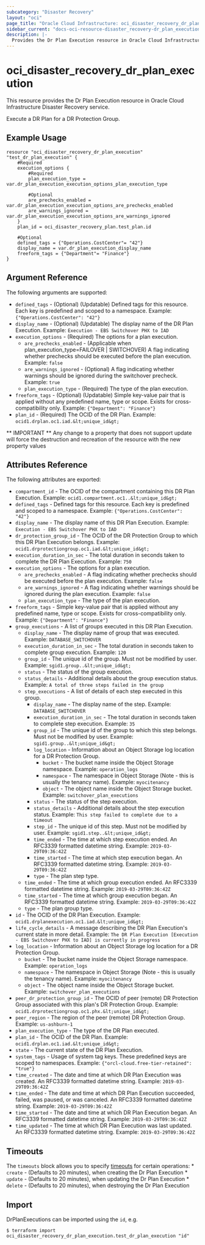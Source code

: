 ```yaml
---
subcategory: "Disaster Recovery"
layout: "oci"
page_title: "Oracle Cloud Infrastructure: oci_disaster_recovery_dr_plan_execution"
sidebar_current: "docs-oci-resource-disaster_recovery-dr_plan_execution"
description: |-
  Provides the Dr Plan Execution resource in Oracle Cloud Infrastructure Disaster Recovery service
---
```


# oci_disaster_recovery_dr_plan_execution
This resource provides the Dr Plan Execution resource in Oracle Cloud Infrastructure Disaster Recovery service.

Execute a DR Plan for a DR Protection Group.

## Example Usage

```hcl
resource "oci_disaster_recovery_dr_plan_execution" "test_dr_plan_execution" {
	#Required
	execution_options {
		#Required
		plan_execution_type = var.dr_plan_execution_execution_options_plan_execution_type

		#Optional
		are_prechecks_enabled = var.dr_plan_execution_execution_options_are_prechecks_enabled
		are_warnings_ignored = var.dr_plan_execution_execution_options_are_warnings_ignored
	}
	plan_id = oci_disaster_recovery_plan.test_plan.id

	#Optional
	defined_tags = {"Operations.CostCenter"= "42"}
	display_name = var.dr_plan_execution_display_name
	freeform_tags = {"Department"= "Finance"}
}
```

## Argument Reference

The following arguments are supported:

* `defined_tags` - (Optional) (Updatable) Defined tags for this resource. Each key is predefined and scoped to a namespace. Example: `{"Operations.CostCenter": "42"}` 
* `display_name` - (Optional) (Updatable) The display name of the DR Plan Execution.  Example: `Execution - EBS Switchover PHX to IAD` 
* `execution_options` - (Required) The options for a plan execution.
	* `are_prechecks_enabled` - (Applicable when plan_execution_type=FAILOVER | SWITCHOVER) A flag indicating whether prechecks should be executed before the plan execution.  Example: `false` 
	* `are_warnings_ignored` - (Optional) A flag indicating whether warnings should be ignored during the switchover precheck.  Example: `true` 
	* `plan_execution_type` - (Required) The type of the plan execution. 
* `freeform_tags` - (Optional) (Updatable) Simple key-value pair that is applied without any predefined name, type or scope. Exists for cross-compatibility only. Example: `{"Department": "Finance"}` 
* `plan_id` - (Required) The OCID of the DR Plan.  Example: `ocid1.drplan.oc1.iad.&lt;unique_id&gt;` 


** IMPORTANT **
Any change to a property that does not support update will force the destruction and recreation of the resource with the new property values

## Attributes Reference

The following attributes are exported:

* `compartment_id` - The OCID of the compartment containing this DR Plan Execution.  Example: `ocid1.compartment.oc1..&lt;unique_id&gt;` 
* `defined_tags` - Defined tags for this resource. Each key is predefined and scoped to a namespace. Example: `{"Operations.CostCenter": "42"}` 
* `display_name` - The display name of this DR Plan Execution.  Example: `Execution - EBS Switchover PHX to IAD` 
* `dr_protection_group_id` - The OCID of the DR Protection Group to which this DR Plan Execution belongs.  Example: `ocid1.drprotectiongroup.oc1.iad.&lt;unique_id&gt;` 
* `execution_duration_in_sec` - The total duration in seconds taken to complete the DR Plan Execution.  Example: `750` 
* `execution_options` - The options for a plan execution.
	* `are_prechecks_enabled` - A flag indicating whether prechecks should be executed before the plan execution.  Example: `false` 
	* `are_warnings_ignored` - A flag indicating whether warnings should be ignored during the plan execution.  Example: `false` 
	* `plan_execution_type` - The type of the plan execution. 
* `freeform_tags` - Simple key-value pair that is applied without any predefined name, type or scope. Exists for cross-compatibility only. Example: `{"Department": "Finance"}` 
* `group_executions` - A list of groups executed in this DR Plan Execution. 
	* `display_name` - The display name of group that was executed.  Example: `DATABASE_SWITCHOVER` 
	* `execution_duration_in_sec` - The total duration in seconds taken to complete group execution.  Example: `120` 
	* `group_id` - The unique id of the group. Must not be modified by user.  Example: `sgid1.group..&lt;unique_id&gt;` 
	* `status` - The status of the group execution. 
	* `status_details` - Additional details about the group execution status.  Example: `A total of three steps failed in the group` 
	* `step_executions` - A list of details of each step executed in this group. 
		* `display_name` - The display name of the step.  Example: `DATABASE_SWITCHOVER` 
		* `execution_duration_in_sec` - The total duration in seconds taken to complete step execution.  Example: `35` 
		* `group_id` - The unique id of the group to which this step belongs. Must not be modified by user.  Example: `sgid1.group..&lt;unique_id&gt;` 
		* `log_location` - Information about an Object Storage log location for a DR Protection Group.
			* `bucket` - The bucket name inside the Object Storage namespace.  Example: `operation_logs` 
			* `namespace` - The namespace in Object Storage (Note - this is usually the tenancy name).  Example: `myocitenancy` 
			* `object` - The object name inside the Object Storage bucket.  Example: `switchover_plan_executions` 
		* `status` - The status of the step execution. 
		* `status_details` - Additional details about the step execution status.  Example: `This step failed to complete due to a timeout` 
		* `step_id` - The unique id of this step. Must not be modified by user.  Example: `sgid1.step..&lt;unique_id&gt;` 
		* `time_ended` - The time at which step execution ended. An RFC3339 formatted datetime string.  Example: `2019-03-29T09:36:42Z` 
		* `time_started` - The time at which step execution began. An RFC3339 formatted datetime string.  Example: `2019-03-29T09:36:42Z` 
		* `type` - The plan step type. 
	* `time_ended` - The time at which group execution ended. An RFC3339 formatted datetime string.  Example: `2019-03-29T09:36:42Z` 
	* `time_started` - The time at which group execution began. An RFC3339 formatted datetime string.  Example: `2019-03-29T09:36:42Z` 
	* `type` - The plan group type. 
* `id` - The OCID of the DR Plan Execution.  Example: `ocid1.drplanexecution.oc1.iad.&lt;unique_id&gt;` 
* `life_cycle_details` - A message describing the DR Plan Execution's current state in more detail.  Example: `The DR Plan Execution [Execution - EBS Switchover PHX to IAD] is currently in progress` 
* `log_location` - Information about an Object Storage log location for a DR Protection Group.
	* `bucket` - The bucket name inside the Object Storage namespace.  Example: `operation_logs` 
	* `namespace` - The namespace in Object Storage (Note - this is usually the tenancy name).  Example: `myocitenancy` 
	* `object` - The object name inside the Object Storage bucket.  Example: `switchover_plan_executions` 
* `peer_dr_protection_group_id` - The OCID of peer (remote) DR Protection Group associated with this plan's DR Protection Group.  Example: `ocid1.drprotectiongroup.oc1.phx.&lt;unique_id&gt;` 
* `peer_region` - The region of the peer (remote) DR Protection Group.  Example: `us-ashburn-1` 
* `plan_execution_type` - The type of the DR Plan executed. 
* `plan_id` - The OCID of the DR Plan.  Example: `ocid1.drplan.oc1.iad.&lt;unique_id&gt;` 
* `state` - The current state of the DR Plan Execution. 
* `system_tags` - Usage of system tag keys. These predefined keys are scoped to namespaces. Example: `{"orcl-cloud.free-tier-retained": "true"}` 
* `time_created` - The date and time at which DR Plan Execution was created. An RFC3339 formatted datetime string.  Example: `2019-03-29T09:36:42Z` 
* `time_ended` - The date and time at which DR Plan Execution succeeded, failed, was paused, or was canceled. An RFC3339 formatted datetime string.  Example: `2019-03-29T09:36:42Z` 
* `time_started` - The date and time at which DR Plan Execution began. An RFC3339 formatted datetime string.  Example: `2019-03-29T09:36:42Z` 
* `time_updated` - The time at which DR Plan Execution was last updated. An RFC3339 formatted datetime string.  Example: `2019-03-29T09:36:42Z` 

## Timeouts

The `timeouts` block allows you to specify [timeouts](https://registry.terraform.io/providers/oracle/oci/latest/docs/guides/changing_timeouts) for certain operations:
	* `create` - (Defaults to 20 minutes), when creating the Dr Plan Execution
	* `update` - (Defaults to 20 minutes), when updating the Dr Plan Execution
	* `delete` - (Defaults to 20 minutes), when destroying the Dr Plan Execution


## Import

DrPlanExecutions can be imported using the `id`, e.g.

```
$ terraform import oci_disaster_recovery_dr_plan_execution.test_dr_plan_execution "id"
```

